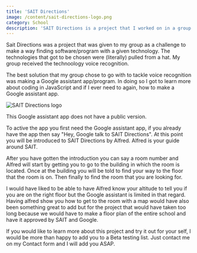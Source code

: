```yaml
---
title: 'SAIT Directions'
image: /content/sait-directions-logo.png
category: School
description: 'SAIT Directions is a project that I worked on in a group for a class at SAIT. The goal of this project was to make a map like software with a specific technology.'
---
```


Sait Directions was a project that was given to my group as a challenge to make a way finding software/program with a given technology. The technologies that got to be chosen were (literally) pulled from a hat. My group received the technoology voice recognition.

The best solution that my group chose to go with to tackle voice recognition was making a Google assistant app/program. In doing so I got to learn more about coding in JavaScript and if I ever need to again, how to make a Google assistant app. 

![SAIT Directions logo](/content/sait-directions-logo.png)

This Google assistant app does not have a public version.

To active the app you first need the Google assistant app, if you already have the app then say "Hey, Google talk to SAIT Directions". At this point you will be introduced to SAIT Directions by Alfred. Alfred is your guide around SAIT.

After you have gotten the introduction you can say a room number and Alfred will start by getting you to go to the building in which the room is located. Once at the building you will be told to find your way to the floor that the room is on. Then finally to find the room that you are looking for.

I would have liked to be able to have Alfred know your altitude to tell you if you are on the right floor but the Google assistant is limited in that regard. Having alfred show you how to get to the room with a map would have also been something great to add but for the project that would have taken too long because we would have to make a floor plan of the entire school and have it approved by SAIT and Google.

<!-- If you would like to learn more about this project and try it out for your self, I would be more than happy to add you to a Beta testing list. Just contact me on my [Contact form](/contact-me) and I will add you ASAP. -->
If you would like to learn more about this project and try it out for your self, I would be more than happy to add you to a Beta testing list. Just contact me on my Contact form and I will add you ASAP.